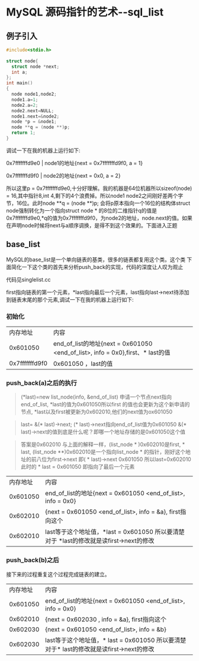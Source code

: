 # MySQL 源码指针的艺术--sql_list


## 例子引入

```cpp
#include<stdio.h>
   
struct node{
  struct node *next;
  int a;
}; 
int main()
{  
  node node1,node2;
  node1.a=1;
  node2.a=2;
  node2.next=NULL;
  node1.next=&node2;                                                                                                                                  
  node *p = &node1;
  node **q = (node **)p;
  return 1;
} 
```

调试一下在我的机器上运行如下:

0x7fffffffd9e0 | node1的地址{next = 0x7fffffffd9f0, a = 1}

0x7fffffffd9f0 | node2的地址{next = 0x0, a = 2}

所以这里p = 0x7fffffffd9e0,十分好理解。我的机器是64位机器所以sizeof(node) = 16,其中指针8,int 4,剩下的4个浪费掉。所以node1 node2之间刚好差两个字节，16位。此时node **q = (node **)p; 会将p原本指向一个16位的结构体struct node强制转化为一个指向struct node * 的8位的二维指针q的值是0x7fffffffd9e0,*q的值为0x7fffffffd9f0，为node2的地址，node.next的值。如果在声明node时候将next与a顺序调换，是得不到这个效果的。下面进入正题

## base_list

MySQL的base_list是一个单向链表的基类，很多的链表都复用这个类。这个类
下面简化一下这个类的首先来分析push_back的实现，代码的深度让人叹为观止

代码见singlelist.cc

first指向链表的第一个元素，*last指向最后一个元素，last指向last->next待添加到链表末尾的那个元素,调试一下在我的机器上运行如下:

### 初始化

<table>
<tr><td>内存地址</td><td>内容</td></tr>
<tr><td>0x601050</td><td>end_of_list的地址{next = 0x601050 &lt;end_of_list&gt;, info = 0x0},first、* last的值</td></tr>
<tr><td>0x7fffffffd9f0</td><td>0x601050 ，last的值</td></tr>
</table>

### push_back(a)之后的执行

>(*last)=new list_node(info, &end_of_list) 
>申请一个节点next指向end_of_list, *last的值为0x601050所以first 的值也会更新为这个新申请的节点,
>*last以及first被更新为0x602010,他们的next值为ox601050

>last= &(* last)->next;
>(* last)->next指向end_of_list值为0x601050
>&(* last)->next的值到底是什么呢？即哪一个地址存储的是0x601050这个值

>答案是0x602010
>与上面的解释一样，(list_node * )0x602010是first, * last, (list_node **)0x602010是一个指向list_node * 的指针，刚好这个地址的前八位为first->next
>即( * last)->next 0x601050 所以last=0x602010此时的 * last = 0x601050 即指向了最后一个元素

<table>
<tr><td>内存地址</td><td>内容</td></tr>
<tr><td>0x601050</td><td>end_of_list的地址{next = 0x601050 &ltend_of_list&gt, info = 0x0}</td></tr>
<tr><td>0x602010</td><td>{next = 0x601050 &ltend_of_list&gt, info = &a}, first指向这个</td></tr>
<tr><td>0x602010</td><td>last等于这个地址值，*last = 0x601050 所以要清楚对于 *last的修改就是读first->next的修改</td></tr>
</table>


### push_back(b)之后
<table>
<tr><td>内存地址</td><td>内容</td></tr>
<tr><td>0x601050</td><td>end_of_list的地址{next = 0x601050 &ltend_of_list&gt, info = 0x0}</td></tr>
<tr><td>0x602010</td><td>{next = 0x602030 , info = &a}, first指向这个</td></tr>
<tr><td>0x602030</td><td>{next = 0x601050 &ltend_of_list&gt, info = &b} </td></tr>
<tr><td>0x602030</td><td>last等于这个地址值，* last = 0x601050 所以要清楚对于* last的修改就是读first->next的修改</td></tr>

接下来的过程重复这个过程完成链表的建立。

